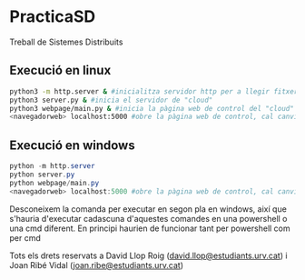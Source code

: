 # PracticaSD

Treball de Sistemes Distribuits

## Execució en linux

```bash
python3 -m http.server & #inicialitza servidor http per a llegir fitxers
python3 server.py & #inicia el servidor de "cloud"
python3 webpage/main.py & #inicia la pàgina web de control del "cloud"
<navegadorweb> localhost:5000 #obre la pàgina web de control, cal canviar <navegdorweb> pel nom del navegador web que feu servir
```

## Execució en windows

```powershell
python -m http.server
python server.py
python webpage/main.py
<navegadorweb> localhost:5000 #obre la pàgina web de control, cal canviar <navegdorweb> pel nom del navegador web que feu servir
```
Desconeixem la comanda per executar en segon pla en windows, així que s'hauria d'executar cadascuna d'aquestes comandes en una powershell o una cmd diferent. En principi haurien de funcionar tant per powershell com per cmd

Tots els drets reservats a David Llop Roig (david.llop@estudiants.urv.cat) i Joan Ribé Vidal (joan.ribe@estudiants.urv.cat)
